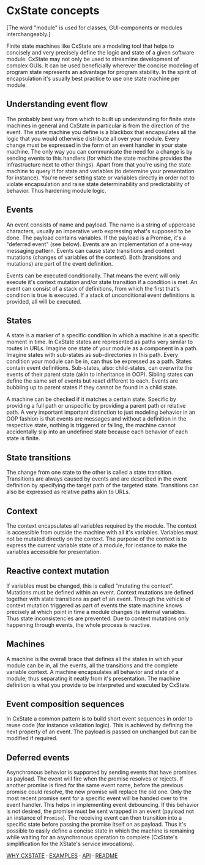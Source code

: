 # CxState concepts

[The word "module" is used for classes, GUI-components or modules interchangeably.]

Finite state machines like CxState are a modeling tool that helps to concisely and very precisely define the logic and state of a given software module. CxState may not only be used to streamline development of complex GUIs. It can be used beneficially wherever the concise modeling of program state represents an advantage for program stability. In the spirit of encapsulation it's usually best practice to use one state machine per module.

## Understanding event flow

The probably best way from which to built up understanding for finite state machines in general and CxState in particular is from the direction of the event. The state machine you define is a blackbox that encapsulates all the logic that you would otherwise distribute all over your module. Every change must be expressed in the form of an event handler in your state machine. The only way you can communicate the need for a change is by sending events to this handlers (for which the state machine provides the infrastructure next to other things). Apart from that you're using the state machine to query it for state and variables (to determine your presentation for instance). You're never setting state or variables directly in order not to violate encapsulation and raise state determinability and predictability of behavior. Thus hardening module logic.

## Events

An event consists of name and payload. The name is a string of uppercase characters, usually an imperative verb expressing what's supposed to be done. The payload contains variables. If the payload is a Promise, it's a "deferred event" (see below). Events are an implementation of a one-way messaging pattern. Events can cause state transitions and context mutations (changes of variables of the context). Both (transitions and mutations) are part of the event definition.

Events can be executed conditionally. That means the event will only execute it's context mutation and/or state transition if a condition is met. An event can consist of a stack of definitions, from which the first that's condition is true is executed. If a stack of unconditional event definitions is provided, all will be executed.

## States

A state is a marker of a specific condition in which a machine is at a specific moment in time. In CxState states are represented as paths very similar to routes in URLs. Imagine one state of your module as a component in a path. Imagine states with sub-states as sub-directories in this path. Every condition your module can be in, can thus be expressed as a path. States contain event definitions. Sub-states, also: child-states, can overwrite the events of their parent state (akin to inheritance in OOP). Sibling states can define the same set of events but react different to each. Events are bubbling up to parent states if they cannot be found in a child state.

A machine can be checked if it matches a certain state. Specific by providing a full path or unspecific by providing a parent path or relative path. A very important important distinction to just modeling behavior in an OOP fashion is that events are messages and without a definition in the respective state, nothing is triggered or failing, the machine cannot accidentally slip into an undefined state because each behavior of each state is finite.

## State transitions

The change from one state to the other is called a state transition. Transitions are always caused by events and are described in the event definition by specifying the target path of the targeted state. Transitions can also be expressed as relative paths akin to URLs.

## Context

The context encapsulates all variables required by the module. The context is accessible from outside the machine with all it's variables. Variables must not be mutated directly on the context. The purpose of the context is to express the current variable state of a module, for instance to make the variables accessible for presentation.

## Reactive context mutation

If variables must be changed, this is called "mutating the context". Mutations must be defined within an event. Context mutations are defined together with state transitions as part of an event. Through the vehicle of context mutation triggered as part of events the state machine knows precisely at which point in time a module changes its internal variables. Thus state inconsistencies are prevented. Due to context mutations only happening through events, the whole process is reactive.

## Machines

A machine is the overall brace that defines all the states in which your module can be in, all the events, all the transitions and the complete variable context. A machine encapsulates all behavior and state of a module, thus separating it neatly from it's presentation. The machine definition is what you provide to be interpreted and executed by CxState.

## Event composition sequences

In CxState a common pattern is to build short event sequences in order to reuse code (for instance validation logic). This is achieved by defining the next property of an event. The payload is passed on unchanged but can be modified if required.

## Deferred events

Asynchronous behavior is supported by sending events that have promises as payload. The event will fire when the promise resolves or rejects. If another promise is fired for the same event name, before the previous promise could resolve, the new promise will replace the old one. Only the most recent promise sent for a specific event will be handed over to the event handler. This helps in implementing event debouncing. If this behavior is not desired, the promise must be sent wrapped in an event (payload not an instance of `Promise`). The receiving event can then transition into a specific state before passing the promise itself on as payload. Thus it's possible to easily define a concise state in which the machine is remaining while waiting for an asynchronous operation to complete (CxState's simplification for the XState's service invocations).


[WHY CXSTATE](WHY-CXSTATE.md) · [EXAMPLES](EXAMPLES.md) · [API](docs) · [README](README.md)
